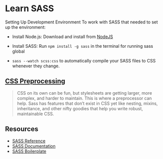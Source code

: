 # Learn SASS

Setting Up Development Environment
To work with SASS that needed to set up the environment:

- Install Node.js: Download and install from [NodeJS](https://nodejs.org/en)
- Install SASS: Run `npm install -g sass` in the terminal for running sass global

- `sass --watch scss:css` to automatically compile your SASS files to CSS whenever they change.

## [CSS Preprocessing](https://sass-lang.com/guide/#preprocessing)

>CSS on its own can be fun, but stylesheets are getting larger, more complex, and harder to maintain. This is where a preprocessor can help. Sass has features that don’t exist in CSS yet like nesting, mixins, inheritance, and other nifty goodies that help you write robust, maintainable CSS.

## Resources

- [SASS Reference](https://sass-lang.com/guide/)
- [SASS Documentation](https://sass-lang.com/documentation/)
- [SASS Boilerplate](https://github.com/KittyGiraudel/sass-boilerplate)
